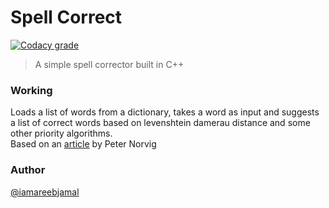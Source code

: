 # Spell Correct
[![Codacy grade](https://img.shields.io/codacy/grade/8f6e16a9ba934c68be7b361eacae198e.svg)]()

> A simple spell corrector built in C++ 

### Working
Loads a list of words from a dictionary, takes a word as input and suggests a list of correct words based on levenshtein damerau distance and some other priority algorithms.  
Based on an [article](http://norvig.com/spell-correct.html) by Peter Norvig

### Author
[@iamareebjamal](https://github.com/iamareebjamal)
